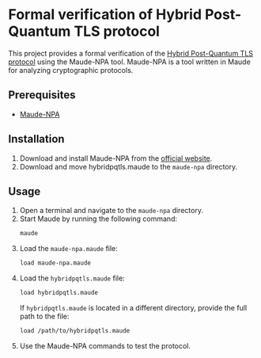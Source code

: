 # Formal verification of Hybrid Post-Quantum TLS protocol

This project provides a formal verification of the [Hybrid Post-Quantum TLS protocol](https://datatracker.ietf.org/doc/html/draft-campagna-tls-bike-sike-hybrid) using the Maude-NPA tool. Maude-NPA is a tool written in Maude for analyzing cryptographic protocols.

## Prerequisites

- [Maude-NPA](https://maude.cs.illinois.edu/w/index.php/Maude_Tools:_Maude-NPA#Downloads)

## Installation

1. Download and install Maude-NPA from the [official website](https://maude.cs.illinois.edu/w/index.php/Maude_Tools:_Maude-NPA#Downloads).
2. Download and move hybridpqtls.maude to the `maude-npa` directory.

## Usage

1. Open a terminal and navigate to the `maude-npa` directory.
2. Start Maude by running the following command:
    ```sh
    maude
    ```
3. Load the `maude-npa.maude` file:
    ```sh
    load maude-npa.maude
    ```
4. Load the `hybridpqtls.maude` file:
    ```sh
    load hybridpqtls.maude
    ```
    If `hybridpqtls.maude` is located in a different directory, provide the full path to the file:
    ```sh
    load /path/to/hybridpqtls.maude
    ```
5. Use the Maude-NPA commands to test the protocol.
